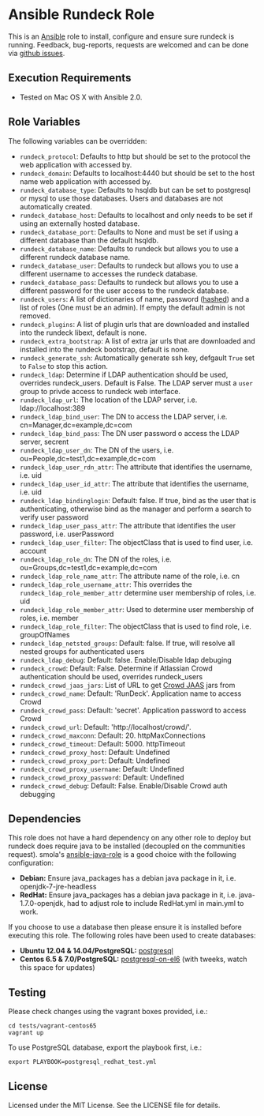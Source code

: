 # Ansible Rundeck Role

This is an [Ansible](http://www.ansible.com/) role to install, configure and ensure sure rundeck is running.
Feedback, bug-reports, requests are welcomed and can be done via [github issues](https://github.com/New-Edge-Engineering/ansible-rundeck/issues).

## Execution Requirements
- Tested on Mac OS X with Ansible 2.0.

## Role Variables

The following variables can be overridden:

 * `rundeck_protocol`: Defaults to http but should be set to the protocol the web application with accessed by.
 * `rundeck_domain`: Defaults to localhost:4440 but should be set to the host name web application with accessed by.
 * `rundeck_database_type`: Defaults to hsqldb but can be set to postgresql or mysql to use those databases. Users and databases are not automatically created.
 * `rundeck_database_host`: Defaults to localhost and only needs to be set if using an externally hosted database.
 * `rundeck_database_port`: Defaults to None and must be set if using a different database than the default hsqldb.
 * `rundeck_database_name`: Defaults to rundeck but allows you to use a different rundeck database name.
 * `rundeck_database_user`: Defaults to rundeck but allows you to use a different username to accesses the rundeck database.
 * `rundeck_database_pass`: Defaults to rundeck but allows you to use a different password for the user access to the rundeck database.
 * `rundeck_users`: A list of dictionaries of name, password ([hashed](http://rundeck.org/docs/administration/authenticating-users.html#propertyfileloginmodule)) and a list of roles (One must be an admin). If empty the default admin is not removed.
 * `rundeck_plugins`: A list of plugin urls that are downloaded and installed into the rundeck libext, default is none.
 * `rundeck_extra_bootstrap`: A list of extra jar urls that are downloaded and installed into the rundeck bootstrap, default is none.
 * `rundeck_generate_ssh`: Automatically generate ssh key, defgault `True` set to `False` to stop this action.
 * `rundeck_ldap`: Determine if LDAP authentication should be used, overrides rundeck_users. Default is False. The LDAP server must a `user` group to privde access to rundeck web interface.
 * `rundeck_ldap_url`: The location of the LDAP server, i.e. ldap://localhost:389
 * `rundeck_ldap_bind_user`: The DN to access the LDAP server, i.e. cn=Manager,dc=example,dc=com
 * `rundeck_ldap_bind_pass`: The DN user password o access the LDAP server, secrent
 * `rundeck_ldap_user_dn`: The DN of the users, i.e. ou=People,dc=test1,dc=example,dc=com
 * `rundeck_ldap_user_rdn_attr`: The attribute that identifies the username, i.e. uid
 * `rundeck_ldap_user_id_attr`: The attribute that identifies the username, i.e. uid
 * `rundeck_ldap_bindinglogin`: Default: false. If true, bind as the user that is authenticating, otherwise bind as the manager and perform a search to verify user password
 * `rundeck_ldap_user_pass_attr`: The attribute that identifies the user password, i.e. userPassword
 * `rundeck_ldap_user_filter`: The objectClass that is used to find user, i.e. account
 * `rundeck_ldap_role_dn`: The DN of the roles, i.e. ou=Groups,dc=test1,dc=example,dc=com
 * `rundeck_ldap_role_name_attr`: The attribute name of the role, i.e. cn
 * `rundeck_ldap_role_username_attr`: This overrides the `rundeck_ldap_role_member_attr` determine user membership of roles, i.e. uid
 * `rundeck_ldap_role_member_attr`: Used to determine user membership of roles, i.e. member
 * `rundeck_ldap_role_filter`: The objectClass that is used to find role, i.e. groupOfNames
 * `rundeck_ldap_netsted_groups`: Default: false. If true, will resolve all nested groups for authenticated users
 * `rundeck_ldap_debug`: Default: false. Enable/Disable ldap debuging
 * `rundeck_crowd`: Default: False. Determine if Atlassian Crowd authentication should be used, overrides rundeck_users
 * `rundeck_crowd_jaas_jars`: List of URL to get [Crowd JAAS](https://github.com/flopma/crowd-jaas) jars from
 * `rundeck_crowd_name`: Default: 'RunDeck'. Application name to access Crowd
 * `rundeck_crowd_pass`: Default: 'secret'. Application password to access Crowd
 * `rundeck_crowd_url`: Default: 'http://localhost/crowd/'.
 * `rundeck_crowd_maxconn`: Default: 20. httpMaxConnections
 * `rundeck_crowd_timeout`: Default: 5000. httpTimeout
 * `rundeck_crowd_proxy_host`: Default: Undefined
 * `rundeck_crowd_proxy_port`: Default: Undefined
 * `rundeck_crowd_proxy_username`: Default: Undefined
 * `rundeck_crowd_proxy_password`: Default: Undefined
 * `rundeck_crowd_debug`: Default: False. Enable/Disable Crowd auth debugging

## Dependencies
This role does not have a hard dependency on any other role to deploy but rundeck does require java to be installed (decoupled on the communities request). smola's [ansible-java-role](https://github.com/smola/ansible-java-role) is a good choice with the
following configuration:

 * **Debian:** Ensure java_packages has a debian java package in it, i.e. openjdk-7-jre-headless
 * **RedHat:** Ensure java_packages has a debian java package in it, i.e. java-1.7.0-openjdk, had to adjust role to include RedHat.yml in main.yml to work.

If you choose to use a database then please ensure it is installed before executing this role. The following roles have been used to create databases:

 * **Ubuntu 12.04 & 14.04/PostgreSQL:** [postgresql](https://galaxy.ansible.com/list#/roles/512)
 * **Centos 6.5 & 7.0/PostgreSQL:** [postgresql-on-el6](https://galaxy.ansible.com/list#/roles/766) (with tweeks, watch this space for updates)

## Testing
Please check changes using the vagrant boxes provided, i.e.:
````
cd tests/vagrant-centos65
vagrant up
````
To use PostgreSQL database, export the playbook first, i.e.:
````
export PLAYBOOK=postgresql_redhat_test.yml
````

## License

Licensed under the MIT License. See the LICENSE file for details.
